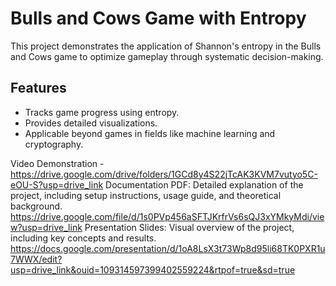 # Bulls and Cows Game with Entropy
This project demonstrates the application of Shannon's entropy in the Bulls and Cows game to optimize gameplay through systematic decision-making.
## Features
- Tracks game progress using entropy.
- Provides detailed visualizations.
- Applicable beyond games in fields like machine learning and cryptography.

Video Demonstration - https://drive.google.com/drive/folders/1GCd8y4S22jTcAK3KVM7vutyo5C-eOU-S?usp=drive_link
Documentation PDF: Detailed explanation of the project, including setup instructions, usage guide, and theoretical background. https://drive.google.com/file/d/1s0PVp456aSFTJKrfrVs6sQJ3xYMkyMdi/view?usp=drive_link
Presentation Slides: Visual overview of the project, including key concepts and results. https://docs.google.com/presentation/d/1oA8LsX3t73Wp8d95li68TK0PXR1u7WWX/edit?usp=drive_link&ouid=109314597399402559224&rtpof=true&sd=true
